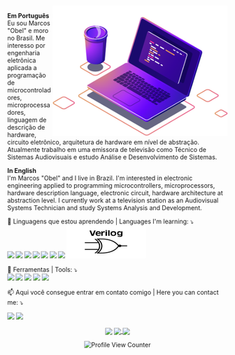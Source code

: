 <img src="https://github.com/aragonxpd154/aragonxpd154/blob/main/computer-illustration.png" min-width="400px" max-width="400px" width="400px" align="right" alt="Computador iuriCode">

<p align="left">
<strong>Em Português</strong><br> 
  Eu sou Marcos "Obel" e moro no Brasil. Me interesso por engenharia eletrônica aplicada a programação de microcontroladores, microprocessadores, linguagem de descrição de hardware, circuito eletrônico, arquitetura de hardware em nível de abstração.
  Atualmente trabalho em uma emissora de televisão como Técnico de Sistemas Audiovisuais e estudo Análise e Desenvolvimento de Sistemas.
  <br>
  <p></p>
  <strong>In English</strong> <br>
  I'm Marcos "Obel" and I live in Brazil. I'm interested in electronic engineering applied to programming microcontrollers, microprocessors, hardware description language, electronic circuit, hardware architecture at abstraction level.
   I currently work at a television station as an Audiovisual Systems Technician and study Systems Analysis and Development.
  <br>
  <p></p>

</p>

<p align="left">
  👀 Linguagens que estou aprendendo | Languages I'm learning: ⤵️ <strong> <a><br>
  <img src="https://img.shields.io/badge/C%23-239120?style=for-the-badge&logo=c-sharp&logoColor=white"/>
  
  <img src="https://img.shields.io/badge/C-00599C?style=for-the-badge&logo=c&logoColor=white"/>
  
  <img src="https://img.shields.io/badge/C%2B%2B-00599C?style=for-the-badge&logo=c%2B%2B&logoColor=white"/>
  
  <img src="https://img.shields.io/badge/R-276DC3?style=for-the-badge&logo=r&logoColor=white"/>
  
  <img src="https://img.shields.io/badge/Lua-2C2D72?style=for-the-badge&logo=lua&logoColor=white"/>
  
  <img src="https://img.shields.io/badge/Java-ED8B00?style=for-the-badge&logo=java&logoColor=white"/>
  
  <img src="https://img.shields.io/badge/Python-14354C?style=for-the-badge&logo=python&logoColor=white"/>

  <img src="https://raw.githubusercontent.com/aragonxpd154/aragonxpd154/605244c52628f0e28a0ad00909071483889de43b/SystemVerilog_logo.svg"/>
  </a></strong>
</p>

<p align="left">
  💼 Ferramentas | Tools: ⤵️ <strong>
  <a>
  <br>
  
  <img src="https://img.shields.io/badge/Linux-E34F26?style=for-the-badge&logo=linux&logoColor=black"/>
  </a></strong>

  <img src="https://img.shields.io/badge/Shell_Script-121011?style=for-the-badge&logo=gnu-bash&logoColor=white"/>
  </a></strong>

  <img src="https://img.shields.io/badge/Git-E34F26?style=for-the-badge&logo=git&logoColor=white"/>
  </a></strong>

  <img src="https://img.shields.io/badge/blender-%23F5792A.svg?style=for-the-badge&logo=blender&logoColor=white"/>
  </a></strong>

  <img src="https://img.shields.io/badge/Visual%20Studio%20Code-0078d7.svg?style=for-the-badge&logo=visual-studio-code&logoColor=white"/>
  </a></strong>

  </strong>
</p>

<p align="left">
  📫 Aqui você consegue entrar em contato comigo | Here you can contact me: ⤵️
</p>

<p align="left">

  <a href="https://www.linkedin.com/in/marcosobel" alt="Linkedin">
  <img src="https://img.shields.io/badge/-Linkedin-0e76a8?style=flat-square&logo=Linkedin&logoColor=white&link=https://www.linkedin.com/in/marcosobel" /></a>

  <a href="https://www.youtube.com/@voraz3d" alt="Instagram">
  <img src="https://img.shields.io/badge/-Youtube-df0101?style=flat-square&labelColor=df0101&logo=youtube&logoColor=white&link=https://www.youtube.com/@voraz3d"/></a>
  
  
</p>

<div align="center">
  <a href=""><img align="center" src="https://github-readme-stats.vercel.app/api?username=anuraghazra&show_icons=true&theme=onedark"/></a>
  <a href=""><img align="center" src="https://github-readme-stats.vercel.app/api?username=anuraghazra&show_icons=true&theme=onedark"/> <img align="center" src="https://github-readme-stats-sigma-five.vercel.app/api/top-langs/?username=aragonxpd154&theme=react&line_height=40&hide=css"/> </a>
  
  
![Profile View Counter](https://komarev.com/ghpvc/?username=aragonxpd154)
  
</div>
